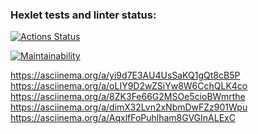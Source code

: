### Hexlet tests and linter status:
[![Actions Status](https://github.com/FarRodion/frontend-project-44/actions/workflows/hexlet-check.yml/badge.svg)](https://github.com/FarRodion/frontend-project-44/actions)

[![Maintainability](https://api.codeclimate.com/v1/badges/02c877ec775f9f70df75/maintainability)](https://codeclimate.com/github/FarRodion/frontend-project-44/maintainability)

https://asciinema.org/a/yi9d7E3AU4UsSaKQ1gQt8cB5P
https://asciinema.org/a/oLIY9D2wZSiYw8W6CchQLK4co
https://asciinema.org/a/8ZK3Fe66G2MSOe5cioBWmrthe
https://asciinema.org/a/dimX32Lvn2xNbmDwFZz901Wpu
https://asciinema.org/a/AqxlfFoPuhlham8GVGInALExC